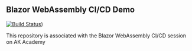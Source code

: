 ## Blazor WebAssembly CI/CD Demo

[![Build Status](https://dev.azure.com/Ajsamdevops/Blazer_CICD_Demo/_apis/build/status/ajaysam45.blazorwebassembly_cicd?branchName=master)](https://dev.azure.com/Ajsamdevops/Blazer_CICD_Demo/_build/latest?definitionId=2&branchName=master))

This repository is associated with the Blazor WebAssembly CI/CD session on AK Academy
